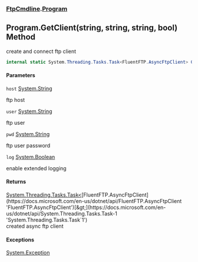 ### [FtpCmdline](FtpCmdline.md 'FtpCmdline').[Program](Program.md 'FtpCmdline.Program')

## Program.GetClient(string, string, string, bool) Method

create and connect ftp client

```csharp
internal static System.Threading.Tasks.Task<FluentFTP.AsyncFtpClient> GetClient(string host, string user, string pwd, bool log);
```
#### Parameters

<a name='FtpCmdline.Program.GetClient(string,string,string,bool).host'></a>

`host` [System.String](https://docs.microsoft.com/en-us/dotnet/api/System.String 'System.String')

ftp host

<a name='FtpCmdline.Program.GetClient(string,string,string,bool).user'></a>

`user` [System.String](https://docs.microsoft.com/en-us/dotnet/api/System.String 'System.String')

ftp user

<a name='FtpCmdline.Program.GetClient(string,string,string,bool).pwd'></a>

`pwd` [System.String](https://docs.microsoft.com/en-us/dotnet/api/System.String 'System.String')

ftp user password

<a name='FtpCmdline.Program.GetClient(string,string,string,bool).log'></a>

`log` [System.Boolean](https://docs.microsoft.com/en-us/dotnet/api/System.Boolean 'System.Boolean')

enable extended logging

#### Returns
[System.Threading.Tasks.Task&lt;](https://docs.microsoft.com/en-us/dotnet/api/System.Threading.Tasks.Task-1 'System.Threading.Tasks.Task`1')[FluentFTP.AsyncFtpClient](https://docs.microsoft.com/en-us/dotnet/api/FluentFTP.AsyncFtpClient 'FluentFTP.AsyncFtpClient')[&gt;](https://docs.microsoft.com/en-us/dotnet/api/System.Threading.Tasks.Task-1 'System.Threading.Tasks.Task`1')  
created async ftp client

#### Exceptions

[System.Exception](https://docs.microsoft.com/en-us/dotnet/api/System.Exception 'System.Exception')